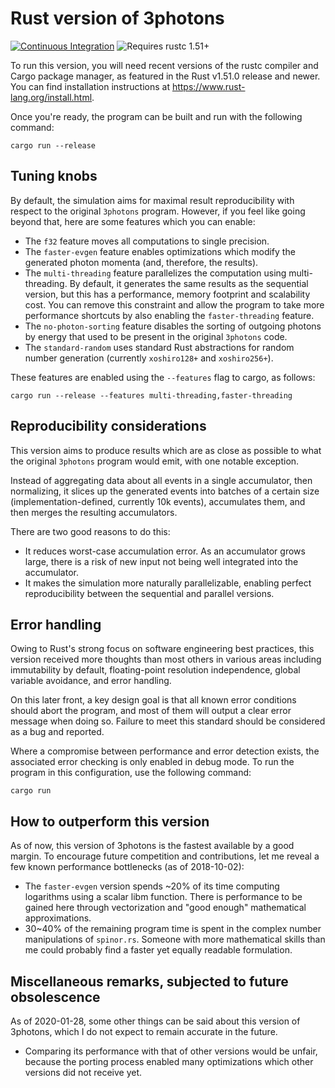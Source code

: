 # Rust version of 3photons

[![Continuous Integration](https://github.com/HadrienG2/3photons-rust/workflows/Continuous%20Integration/badge.svg)](https://github.com/HadrienG2/3photons-rust/actions?query=workflow%3A%22Continuous+Integration%22)
![Requires rustc 1.51+](https://img.shields.io/badge/rustc-1.51+-red.svg)

To run this version, you will need recent versions of the rustc compiler and
Cargo package manager, as featured in the Rust v1.51.0 release and newer. You
can find installation instructions at <https://www.rust-lang.org/install.html>.

Once you're ready, the program can be built and run with the following command:

    cargo run --release


## Tuning knobs

By default, the simulation aims for maximal result reproducibility with respect
to the original `3photons` program. However, if you feel like going beyond that,
here are some features which you can enable:

- The `f32` feature moves all computations to single precision.
- The `faster-evgen` feature enables optimizations which modify the generated
  photon momenta (and, therefore, the results).
- The `multi-threading` feature parallelizes the computation using multi-
  threading. By default, it generates the same results as the sequential
  version, but this has a performance, memory footprint and scalability cost.
  You can remove this constraint and allow the program to take more performance
  shortcuts by also enabling the `faster-threading` feature.
- The `no-photon-sorting` feature disables the sorting of outgoing photons by
  energy that used to be present in the original `3photons` code.
- The `standard-random` uses standard Rust abstractions for random number
  generation (currently `xoshiro128+` and `xoshiro256+`).

These features are enabled using the `--features` flag to cargo, as follows:

    cargo run --release --features multi-threading,faster-threading


## Reproducibility considerations

This version aims to produce results which are as close as possible to what the
original `3photons` program would emit, with one notable exception.

Instead of aggregating data about all events in a single accumulator, then
normalizing, it slices up the generated events into batches of a certain size
(implementation-defined, currently 10k events), accumulates them, and then
merges the resulting accumulators.

There are two good reasons to do this:

- It reduces worst-case accumulation error. As an accumulator grows large, there
  is a risk of new input not being well integrated into the accumulator.
- It makes the simulation more naturally parallelizable, enabling perfect
  reproducibility between the sequential and parallel versions.


## Error handling

Owing to Rust's strong focus on software engineering best practices, this
version received more thoughts than most others in various areas including
immutability by default, floating-point resolution independence, global variable
avoidance, and error handling.

On this later front, a key design goal is that all known error conditions should
abort the program, and most of them will output a clear error message when doing
so. Failure to meet this standard should be considered as a bug and reported.

Where a compromise between performance and error detection exists, the
associated error checking is only enabled in debug mode. To run the program
in this configuration, use the following command:

    cargo run


## How to outperform this version

As of now, this version of 3photons is the fastest available by a good margin.
To encourage future competition and contributions, let me reveal a few known
performance bottlenecks (as of 2018-10-02):

- The `faster-evgen` version spends ~20% of its time computing logarithms using
  a scalar libm function. There is performance to be gained here through
  vectorization and "good enough" mathematical approximations.
- 30~40% of the remaining program time is spent in the complex number
  manipulations of `spinor.rs`. Someone with more mathematical skills than me
  could probably find a faster yet equally readable formulation.


## Miscellaneous remarks, subjected to future obsolescence

As of 2020-01-28, some other things can be said about this version of
3photons, which I do not expect to remain accurate in the future.

- Comparing its performance with that of other versions would be unfair,
  because the porting process enabled many optimizations which other versions
  did not receive yet.
